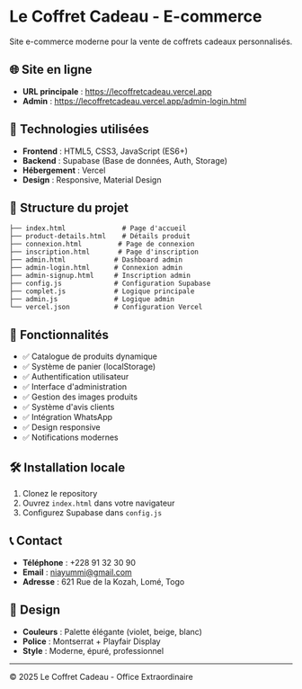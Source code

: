 # Le Coffret Cadeau - E-commerce

Site e-commerce moderne pour la vente de coffrets cadeaux personnalisés.

## 🌐 **Site en ligne**
- **URL principale** : https://lecoffretcadeau.vercel.app
- **Admin** : https://lecoffretcadeau.vercel.app/admin-login.html

## 🚀 **Technologies utilisées**
- **Frontend** : HTML5, CSS3, JavaScript (ES6+)
- **Backend** : Supabase (Base de données, Auth, Storage)
- **Hébergement** : Vercel
- **Design** : Responsive, Material Design

## 📁 **Structure du projet**
```
├── index.html              # Page d'accueil
├── product-details.html    # Détails produit
├── connexion.html         # Page de connexion
├── inscription.html       # Page d'inscription
├── admin.html            # Dashboard admin
├── admin-login.html      # Connexion admin
├── admin-signup.html     # Inscription admin
├── config.js             # Configuration Supabase
├── complet.js            # Logique principale
├── admin.js              # Logique admin
└── vercel.json           # Configuration Vercel
```

## 🔧 **Fonctionnalités**
- ✅ Catalogue de produits dynamique
- ✅ Système de panier (localStorage)
- ✅ Authentification utilisateur
- ✅ Interface d'administration
- ✅ Gestion des images produits
- ✅ Système d'avis clients
- ✅ Intégration WhatsApp
- ✅ Design responsive
- ✅ Notifications modernes

## 🛠️ **Installation locale**
1. Clonez le repository
2. Ouvrez `index.html` dans votre navigateur
3. Configurez Supabase dans `config.js`

## 📞 **Contact**
- **Téléphone** : +228 91 32 30 90
- **Email** : niayummi@gmail.com
- **Adresse** : 621 Rue de la Kozah, Lomé, Togo

## 🎨 **Design**
- **Couleurs** : Palette élégante (violet, beige, blanc)
- **Police** : Montserrat + Playfair Display
- **Style** : Moderne, épuré, professionnel

---
© 2025 Le Coffret Cadeau - Office Extraordinaire 